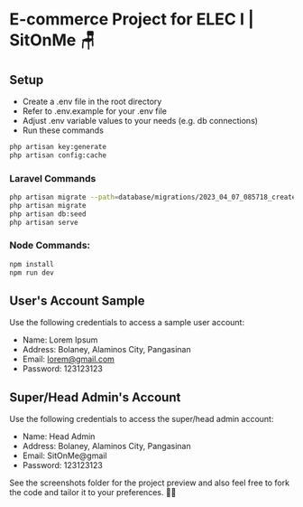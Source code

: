 # E-commerce Project for ELEC I | SitOnMe 🪑

## Setup

-   Create a .env file in the root directory
-   Refer to .env.example for your .env file
-   Adjust .env variable values to your needs (e.g. db connections)
-   Run these commands

```bash
php artisan key:generate
php artisan config:cache
```

### Laravel Commands

```bash
php artisan migrate --path=database/migrations/2023_04_07_085718_create_payment_methods_table.php
php artisan migrate
php artisan db:seed
php artisan serve
```

### Node Commands:

```bash
npm install
npm run dev
```

## User's Account Sample

Use the following credentials to access a sample user account:

-   Name: Lorem Ipsum
-   Address: Bolaney, Alaminos City, Pangasinan
-   Email: lorem@gmail.com
-   Password: 123123123

## Super/Head Admin's Account

Use the following credentials to access the super/head admin account:

-   Name: Head Admin
-   Address: Bolaney, Alaminos City, Pangasinan
-   Email: SitOnMe@gmail
-   Password: 123123123

See the screenshots folder for the project preview and also feel free to fork the code and tailor it to your preferences. 🐱‍👤

